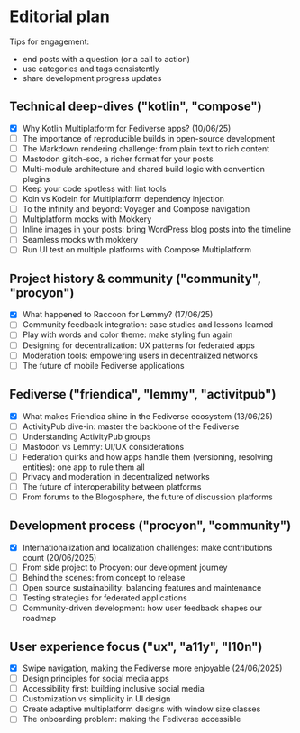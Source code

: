 # Editorial plan

Tips for engagement:
- end posts with a question (or a call to action)
- use categories and tags consistently
- share development progress updates

## Technical deep-dives ("kotlin", "compose")

- [x] Why Kotlin Multiplatform for Fediverse apps? (10/06/25)
- [ ] The importance of reproducible builds in open-source development
- [ ] The Markdown rendering challenge: from plain text to rich content
- [ ] Mastodon glitch-soc, a richer format for your posts
- [ ] Multi-module architecture and shared build logic with convention plugins
- [ ] Keep your code spotless with lint tools
- [ ] Koin vs Kodein for Multiplatform dependency injection
- [ ] To the infinity and beyond: Voyager and Compose navigation
- [ ] Multiplatform mocks with Mokkery
- [ ] Inline images in your posts: bring WordPress blog posts into the timeline
- [ ] Seamless mocks with mokkery
- [ ] Run UI test on multiple platforms with Compose Multiplatform

## Project history & community ("community", "procyon")

- [x] What happened to Raccoon for Lemmy? (17/06/25)
- [ ] Community feedback integration: case studies and lessons learned
- [ ] Play with words and color theme: make styling fun again
- [ ] Designing for decentralization: UX patterns for federated apps
- [ ] Moderation tools: empowering users in decentralized networks
- [ ] The future of mobile Fediverse applications

## Fediverse ("friendica", "lemmy", "activitpub")

- [x] What makes Friendica shine in the Fediverse ecosystem (13/06/25)
- [ ] ActivityPub dive-in: master the backbone of the Fediverse
- [ ] Understanding ActivityPub groups
- [ ] Mastodon vs Lemmy: UI/UX considerations
- [ ] Federation quirks and how apps handle them (versioning, resolving entities): one app to rule them all
- [ ] Privacy and moderation in decentralized networks
- [ ] The future of interoperability between platforms
- [ ] From forums to the Blogosphere, the future of discussion platforms

## Development process ("procyon", "community")

- [x] Internationalization and localization challenges: make contributions count (20/06/2025)
- [ ] From side project to Procyon: our development journey
- [ ] Behind the scenes: from concept to release
- [ ] Open source sustainability: balancing features and maintenance
- [ ] Testing strategies for federated applications
- [ ] Community-driven development: how user feedback shapes our roadmap

## User experience focus ("ux", "a11y", "l10n")

- [x] Swipe navigation, making the Fediverse more enjoyable (24/06/2025)
- [ ] Design principles for social media apps
- [ ] Accessibility first: building inclusive social media
- [ ] Customization vs simplicity in UI design
- [ ] Create adaptive multiplatform designs with window size classes
- [ ] The onboarding problem: making the Fediverse accessible
